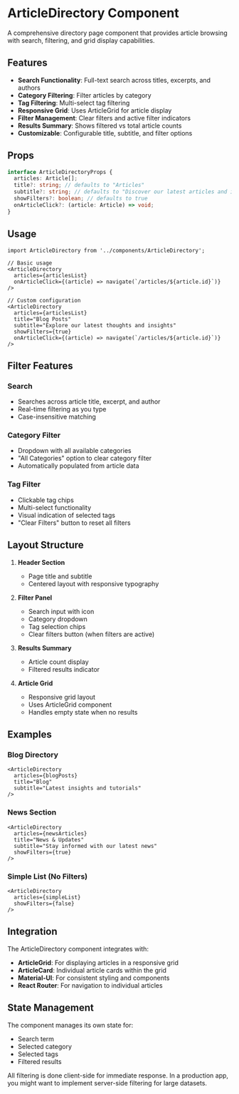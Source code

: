 # ArticleDirectory Component

A comprehensive directory page component that provides article browsing with search, filtering, and grid display capabilities.

## Features

- **Search Functionality**: Full-text search across titles, excerpts, and authors
- **Category Filtering**: Filter articles by category
- **Tag Filtering**: Multi-select tag filtering
- **Responsive Grid**: Uses ArticleGrid for article display
- **Filter Management**: Clear filters and active filter indicators
- **Results Summary**: Shows filtered vs total article counts
- **Customizable**: Configurable title, subtitle, and filter options

## Props

```typescript
interface ArticleDirectoryProps {
  articles: Article[];
  title?: string; // defaults to "Articles"
  subtitle?: string; // defaults to "Discover our latest articles and insights"
  showFilters?: boolean; // defaults to true
  onArticleClick?: (article: Article) => void;
}
```

## Usage

```tsx
import ArticleDirectory from '../components/ArticleDirectory';

// Basic usage
<ArticleDirectory
  articles={articlesList}
  onArticleClick={(article) => navigate(`/articles/${article.id}`)}
/>

// Custom configuration
<ArticleDirectory
  articles={articlesList}
  title="Blog Posts"
  subtitle="Explore our latest thoughts and insights"
  showFilters={true}
  onArticleClick={(article) => navigate(`/articles/${article.id}`)}
/>
```

## Filter Features

### Search
- Searches across article title, excerpt, and author
- Real-time filtering as you type
- Case-insensitive matching

### Category Filter
- Dropdown with all available categories
- "All Categories" option to clear category filter
- Automatically populated from article data

### Tag Filter
- Clickable tag chips
- Multi-select functionality
- Visual indication of selected tags
- "Clear Filters" button to reset all filters

## Layout Structure

1. **Header Section**
   - Page title and subtitle
   - Centered layout with responsive typography

2. **Filter Panel**
   - Search input with icon
   - Category dropdown
   - Tag selection chips
   - Clear filters button (when filters are active)

3. **Results Summary**
   - Article count display
   - Filtered results indicator

4. **Article Grid**
   - Responsive grid layout
   - Uses ArticleGrid component
   - Handles empty state when no results

## Examples

### Blog Directory
```tsx
<ArticleDirectory
  articles={blogPosts}
  title="Blog"
  subtitle="Latest insights and tutorials"
/>
```

### News Section
```tsx
<ArticleDirectory
  articles={newsArticles}
  title="News & Updates"
  subtitle="Stay informed with our latest news"
  showFilters={true}
/>
```

### Simple List (No Filters)
```tsx
<ArticleDirectory
  articles={simpleList}
  showFilters={false}
/>
```

## Integration

The ArticleDirectory component integrates with:

- **ArticleGrid**: For displaying articles in a responsive grid
- **ArticleCard**: Individual article cards within the grid
- **Material-UI**: For consistent styling and components
- **React Router**: For navigation to individual articles

## State Management

The component manages its own state for:
- Search term
- Selected category
- Selected tags
- Filtered results

All filtering is done client-side for immediate response. In a production app, you might want to implement server-side filtering for large datasets.